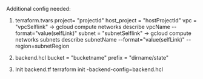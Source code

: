 Additional config needed:
1. terraform.tvars
project= "projectId"
host_project = "hostProjectId"
vpc = "vpcSelflink" -> gcloud compute networks describe vpcName --format="value(selfLink)"
subnet = "subnetSelflink" -> gcloud compute networks subnets describe subnetName --format="value(selfLink)" --region=subnetRegion

2. backend.hcl
bucket = "bucketname"
prefix = "dirname/state"

3. Init backend.tf
terraform init -backend-config=backend.hcl